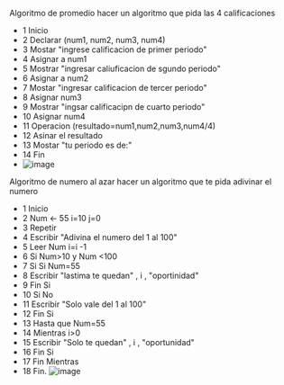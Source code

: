 Algoritmo de promedio 
hacer un algoritmo que pida las 4 calificaciones 

* 1 Inicio 
* 2 Declarar (num1, num2, num3, num4)
* 3 Mostar "ingrese calificacion de primer periodo"
* 4 Asignar a num1
* 5 Mostrar "ingresar caliuficacion de sgundo periodo"
* 6 Asignar a num2
* 7 Mostar "ingresar calificacion de tercer periodo" 
* 8 Asignar num3
* 9 Mostrar "ingsar calificacipn de cuarto periodo"
* 10 Asignar num4 
* 11 Operacion (resultado=num1,num2,num3,num4/4)
* 12 Asinar el resultado 
* 13 Mostar "tu periodo es de:"
* 14 Fin 
* ![image](https://user-images.githubusercontent.com/103463256/163238446-c1d25f83-83b4-4cde-99b3-4b72df8a4d28.png)

Algoritmo de numero al azar
hacer un algoritmo que te pida adivinar el numero

* 1 Inicio
* 2 Num <- 55 i=10 j=0
* 3 Repetir
* 4 Escribir "Adivina el numero del 1 al 100"
* 5 Leer Num  i=i -1
* 6 Si Num>10 y Num <100
* 7 Si Si Num=55
* 8 Escribir "lastima te quedan" , i , "oportinidad"
* 9 Fin Si
* 10 Si No
* 11 Escribir "Solo vale del 1 al 100"
* 12 Fin Si
* 13 Hasta que Num=55
* 14 Mientras i>0
* 15 Escribir "Solo te quedan" , i , "oportunidad"
* 16 Fin Si
* 17 Fin Mientras
* 18 Fin.
![image](https://user-images.githubusercontent.com/103463256/165825965-c28698b3-759e-487d-8fc1-7cac6d9419d9.png)





